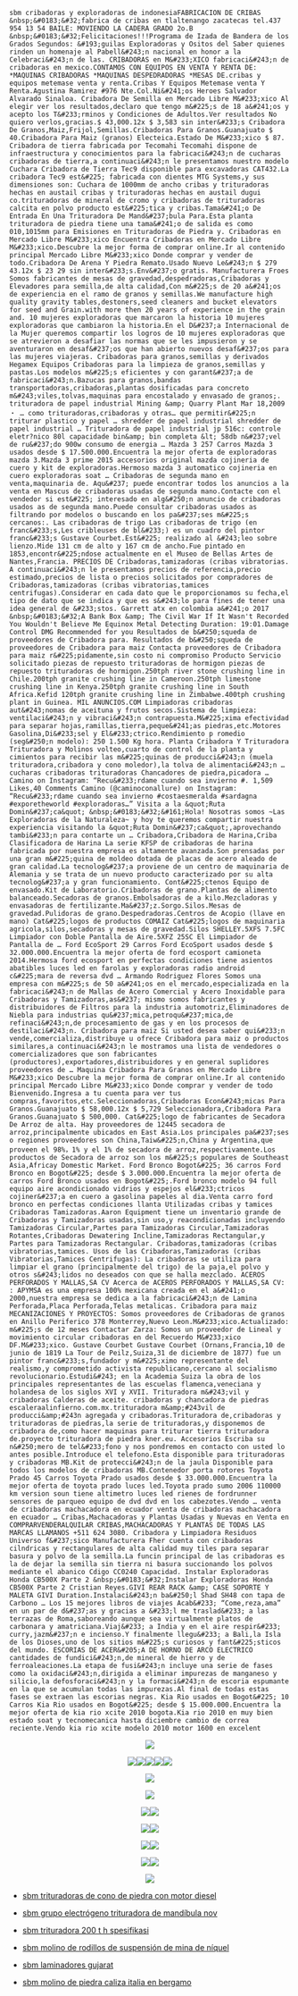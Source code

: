 
```
sbm cribadoras y exploradoras de indonesiaFABRICACION DE CRIBAS &nbsp;&#0183;&#32;fabrica de cribas en tlaltenango zacatecas tel.437 954 13 54 BAILE: MOVIENDO LA CADERA GRADO 2o.B &nbsp;&#0183;&#32;Felicitaciones!!!Programa de Izada de Bandera de los Grados Segundos: &#193;guilas Exploradoras y Ositos del Saber quienes rinden un homenaje al Pabell&#243;n nacional en honor a la Celebraci&#243;n de las. CRIBADORAS en M&#233;XICO fabricaci&#243;n de cribadoras en mexico.CONTAMOS CON EQUIPOS EN VENTA Y RENTA DE: *MAQUINAS CRIBADORAS *MAQUINAS DESPEDRADORAS *MESAS DE.cribas y equipos metemase venta y renta.Cribas Y Equipos Metemase venta Y Renta.Agustina Ramirez #976 Nte.Col.Ni&#241;os Heroes Salvador Alvarado Sinaloa. Cribadora De Semilla en Mercado Libre M&#233;xico Al elegir ver los resultados,declaro que tengo m&#225;s de 18 a&#241;os y acepto los T&#233;rminos y Condiciones de Adultos.Ver resultados No quiero verlos,gracias.$ 43,000.12x $ 3,583 sin inter&#233;s Cribadora De Granos,Maiz,Frijol,Semillas.Cribadoras Para Granos.Guanajuato $ 40.Cribadora Para Maiz (granos) Electeica.Estado De M&#233;xico $ 87. Cribadora de tierra fabricada por Tecomahi Tecomahi dispone de infraestructura y conocimientos para la fabricaci&#243;n de cucharas cribadoras de tierra,a continuaci&#243;n le presentamos nuestro modelo Cuchara Cribadora de Tierra Tec9 disponible para excavadoras CAT432.La cribadora Tec9 est&#225; fabricada con dientes MTG Systems,y sus dimensiones son: Cuchara de 1000mm de ancho cribas y trituradoras hechas en austail cribas y trituradoras hechas en austail dugui co.trituradoras de mineral de cromo y cribadoras de trituradoras calcita en polvo producto est&#225;tica y cribas.Tama&#241;o De Entrada En Una Trituradora De Mand&#237;bula Para.Esta planta trituradora de piedra tiene una tama&#241;o de salida es como 010,1015mm para Emisiones en Trituradoras de Piedra y. Cribadoras en Mercado Libre M&#233;xico Encuentra Cribadoras en Mercado Libre M&#233;xico.Descubre la mejor forma de comprar online.Ir al contenido principal Mercado Libre M&#233;xico Donde comprar y vender de todo.Cribadora De Arena Y Piedra Remato.Usado Nuevo Le&#243;n $ 279 43.12x $ 23 29 sin inter&#233;s.Env&#237;o gratis. Manufacturera Froes Somos fabricantes de mesas de gravedad,despedradoras,Cribadoras y Elevadores para semilla,de alta calidad,Con m&#225;s de 20 a&#241;os de experiencia en el ramo de granos y semillas.We manufacture high quality gravity tables,destoners,seed cleaners and bucket elevators for seed and Grain.with more then 20 years of experience in the grain and. 10 mujeres exploradoras que marcaron la historia 10 mujeres exploradoras que cambiaron la historia.En el D&#237;a Internacional de la Mujer queremos compartir los logros de 10 mujeres exploradoras que se atrevieron a desafiar las normas que se les impusieron y se aventuraron en desaf&#237;os que han abierto nuevos desaf&#237;os para las mujeres viajeras. Cribadoras para granos,semillas y derivados Hegamex Equipos Cribadoras para la limpieza de granos,semillas y pastas.Los modelos m&#225;s eficientes y con garant&#237;a de fabricaci&#243;n.Bazucas para granos,bandas transportadoras,cribadoras,plantas dosificadas para concreto m&#243;viles,tolvas,maquinas para encostalado y envasado de granos;. trituradora de papel industrial Mining &amp; Quarry Plant Mar 18,2009 ・ … como trituradoras,cribadoras y otras… que permitir&#225;n triturar plastico y papel … shredder de papel industrial shredder de papel industrial … Trituradora de papel industrial jp 516c: controle eletr?nico 80l capacidade bin&amp; bin completa &lt; 58db n&#237;vel de ru&#237;do 900w consumo de energia … Mazda 3 257 Carros Mazda 3 usados desde $ 17.500.000.Encuentra la mejor oferta de exploradoras mazda 3.Mazda 3 prime 2015 accesorios original mazda cojineria de cuero y kit de exploradoras.Hermoso mazda 3 automatico cojineria en cuero exploradoras soat … Cribadoras de segunda mano en venta,maquinaria de. Aqu&#237; puede encontrar todos los anuncios a la venta en Mascus de cribadoras usadas de segunda mano.Contacte con el vendedor si est&#225; interesado en alg&#250;n anuncio de cribadoras usados as de segunda mano.Puede consultar cribadoras usados as filtrando por modelos o buscando en los pa&#237;ses m&#225;s cercanos:. Las cribadoras de trigo Las cribadoras de trigo (en franc&#233;s,Les cribleuses de bl&#233;) es un cuadro del pintor franc&#233;s Gustave Courbet.Est&#225; realizado al &#243;leo sobre lienzo.Mide 131 cm de alto y 167 cm de ancho.Fue pintado en 1853,encontr&#225;ndose actualmente en el Museo de Bellas Artes de Nantes,Francia. PRECIOS DE Cribadoras,tamizadoras (cribas vibratorias. A continuaci&#243;n le presentamos precios de referencia,precio estimado,precios de lista o precios solicitados por compradores de Cribadoras,tamizadoras (cribas vibratorias,tamices centrifugas).Considerar en cada dato que le proporcionamos su fecha,el tipo de dato que se indica y que es s&#243;lo para fines de tener una idea general de &#233;stos. Garrett atx en colombia a&#241;o 2017 &nbsp;&#0183;&#32;A Bank Box &amp; The Civil War If It Wasn't Recorded You Wouldn't Believe Me Equinox Metal Detecting Duration: 19:01.Damage Control DMG Recommended for you Resultados de b&#250;squeda de proveedores de Cribadora para. Resultados de b&#250;squeda de proveedores de Cribadora para maiz Contacta proveedores de Cribadora para maiz r&#225;pidamente,sin costo ni compromiso Producto Servicio solicitado piezas de repuesto trituradoras de hormigon piezas de repuesto trituradoras de hormigon.250tph river stone crushing line in Chile.200tph granite crushing line in Cameroon.250tph limestone crushing line in Kenya.250tph granite crushing line in South Africa.Kefid 120tph granite crushing line in Zimbabwe.400tph crushing plant in Guinea. MIL ANUNCIOS.COM Limpiadoras cribadoras aut&#243;nomas de aceituna y frutos secos.Sistema de limpieza: ventilaci&#243;n y vibraci&#243;n contrapuesta.M&#225;xima efectividad para separar hojas,ramillas,tierra,peque&#241;as piedras,etc.Motores Gasolina,Di&#233;sel y El&#233;ctrico.Rendimiento p romedio (seg&#250;n modelo): 250 1.500 Kg hora. Planta Cribadora Y Trituradora Trituradora y Molinos volteo,cuarto de control de la planta y cimientos para recibir las m&#225;quinas de producci&#243;n (muela trituradora,cribadora y cono moledor),la tolva de alimentaci&#243;n … cucharas cribadoras trituradoras Chancadores de piedra,picadora … Camino on Instagram: “Recu&#233;rdame cuando sea invierno #. 1,509 Likes,40 Comments Camino (@caminoconallure) on Instagram: “Recu&#233;rdame cuando sea invierno #costaesmeralda #sardagna #exporetheworld #exploradoras…” Visita a la &quot;Ruta Domin&#237;ca&quot; &nbsp;&#0183;&#32;&#161;Hola! Nosotras somos ~Las Exploradoras de la Naturaleza~ y hoy te queremos compartir nuestra experiencia visitando la &quot;Ruta Domin&#237;ca&quot;,aprovechando tambi&#233;n para contarte un … Cribadora,Cribadora de Harina,Criba Clasificadora de Harina La serie KFSP de cribadoras de harina fabricada por nuestra empresa es altamente avanzada.Son prensadas por una gran m&#225;quina de moldeo dotada de placas de acero aleado de gran calidad.La tecnolog&#237;a proviene de un centro de maquinaria de Alemania y se trata de un nuevo producto caracterizado por su alta tecnolog&#237;a y gran funcionamiento. Cont&#225;ctenos Equipo de envasado.Kit de Laboratorio.Cribadoras de grano.Plantas de alimento balanceado.Secadoras de granos.Embolsadoras de a kilo.Mezcladoras y envasadoras de fertilizante.Ma&#237;z.Sorgo.Silos.Mesas de gravedad.Pulidoras de grano.Despedradoras.Centros de Acopio (llave en mano) Cat&#225;logos de productos COMAIZ Cat&#225;logos de maquinaria agricola,silos,secadoras y mesas de gravedad.Silos SHELLEY.5XFS 7.5FC Limpiador con Doble Pantalla de Aire.5XFZ 25SC El Limpiador de Pantalla de … Ford EcoSport 29 Carros Ford EcoSport usados desde $ 32.000.000.Encuentra la mejor oferta de ford ecosport camioneta 2014.Hermosa ford ecosport en perfectas condiciones tiene asientos abatibles luces led en farolas y exploradoras radio android c&#225;mara de reversa dvd … Armando Rodriguez Flores Somos una empresa con m&#225;s de 50 a&#241;os en el mercado,especializada en la fabricaci&#243;n de Mallas de Acero Comercial y Acero Inoxidable para Cribadoras y Tamizadoras,as&#237; mismo somos fabricantes y distribuidores de Filtros para la industria automotriz,Eliminadores de Niebla para industrias qu&#237;mica,petroqu&#237;mica,de refinaci&#243;n,de procesamiento de gas y en los procesos de destilaci&#243;n. Cribadora para maiz Si usted desea saber qui&#233;n vende,comercializa,distribuye u ofrece Cribadora para maiz o productos similares,a continuaci&#243;n le mostramos una lista de vendedores o comercializadores que son fabricantes (productores),exportadores,distribuidores y en general suplidores proveedores de … Maquina Cribadora Para Granos en Mercado Libre M&#233;xico Descubre la mejor forma de comprar online.Ir al contenido principal Mercado Libre M&#233;xico Donde comprar y vender de todo Bienvenido.Ingresa a tu cuenta para ver tus compras,favoritos,etc.Seleccionadoras,Cribadoras Econ&#243;micas Para Granos.Guanajuato $ 58,000.12x $ 5,729 Seleccionadora,Cribadora Para Granos.Guanajuato $ 500,000. Cat&#225;logo de fabricantes de Secadora De Arroz de alta. Hay proveedores de 12445 secadora de arroz,principalmente ubicados en East Asia.Los principales pa&#237;ses o regiones proveedores son China,Taiw&#225;n,China y Argentina,que proveen el 98%，1% y el 1% de secadora de arroz,respectivamente.Los productos de Secadora de arroz son los m&#225;s populares de Southeast Asia,Africay Domestic Market. Ford Bronco Bogot&#225; 36 carros Ford Bronco en Bogot&#225; desde $ 3.000.000.Encuentra la mejor oferta de carros Ford Bronco usados en Bogot&#225;.Ford bronco modelo 94 full equipo aire acondicionado vidrios y espejos el&#233;ctricos cojiner&#237;a en cuero a gasolina papeles al dia.Venta carro ford bronco en perfectas condiciones llanta Utilizadas cribas y tamices Cribadoras Tamizadoras.Aaron Equipment tiene un inventario grande de Cribadoras y Tamizadoras usadas,sin uso,y reacondicionadas incluyendo Tamizadoras Circular,Partes para Tamizadoras Circular,Tamizadoras Rotantes,Cribadoras Dewatering Incline,Tamizadoras Rectangular,y Partes para Tamizadoras Rectangular. Cribadoras,tamizadoras (cribas vibratorias,tamices. Usos de las Cribadoras,Tamizadoras (cribas Vibratorias,Tamices Centrifugas): La cribadoras se utiliza para limpiar el grano (principalmente del trigo) de la paja,el polvo y otros s&#243;lidos no deseados con que se halla mezclado. ACEROS PERFORADOS Y MALLAS,SA CV Acerca de ACEROS PERFORADOS Y MALLAS,SA CV: : APYMSA es una empresa 100% mexicana creada en el a&#241;o 2000,nuestra empresa se dedica a la fabricaci&#243;n de Lamina Perforada,Placa Perforada,Telas metalicas. Cribadora para maiz MECANIZACIONES Y PROYECTOS: Somos proveedores de Cribadoras de granos en Anillo Periferico 378 Monterrey,Nuevo Leon.M&#233;xico.Actualizado: m&#225;s de 12 meses Contactar Zarza: Somos un proveedor de Lineal y movimiento circular cribadoras en del Recuerdo M&#233;xico DF.M&#233;xico. Gustave Courbet Gustave Courbet (Ornans,Francia,10 de junio de 1819 La Tour de Peilz,Suiza,31 de diciembre de 1877) fue un pintor franc&#233;s,fundador y m&#225;ximo representante del realismo,y comprometido activista republicano,cercano al socialismo revolucionario.Estudi&#243; en la Academia Suiza la obra de los principales representantes de las escuelas flamenca,veneciana y holandesa de los siglos XVI y XVII. Trituradora m&#243;vil y cribadoras Calderas de aceite. cribadoras y chancadora de piedras escaleraalinfierno.com.mx.trituradora m&amp;#243vil de producci&amp;#243n agregada y cribadoras.Trituradora de,cribadoras y trituradoras de piedras,la serie de trituradoras,y disponemos de cribadora de,como hacer maquinas para triturar tierra trituradora de.proyecto trituradora de piedra kner.eu. Accesorios Escriba su n&#250;mero de tel&#233;fono y nos pondremos en contacto con usted lo antes posible.Introduce el telefono.Esta disponible para trituradoras y cribadoras MB.Kit de protecci&#243;n de la jaula Disponible para todos los modelos de cribadoras MB.Contenedor porta rotores Toyota Prado 45 Carros Toyota Prado usados desde $ 33.000.000.Encuentra la mejor oferta de toyota prado luces led.Toyota prado sumo 2006 110000 km version soun tiene altimetro luces led rienes de fordrunner sensores de parqueo equipo de dvd dvd en los cabezotes.Vendo … venta de cribadoras machacadora en ecuador venta de cribadoras machacadora en ecuador … Cribas,Machacadoras y Plantas Usadas y Nuevas en Venta en COMPRARVENDERALQUILAR CRIBAS,MACHACADORAS Y PLANTAS DE TODAS LAS MARCAS LLAMANOS +511 624 3080. Cribadora y Limpiadora Residuos Universo f&#237;sico Manufacturera Fher cuenta con cribadoras cilndricas y rectangulares de alta calidad muy tiles para separar basura y polvo de la semilla.La funcin principal de las cribadoras es la de dejar la semilla sin tierra ni basura succionando los polvos mediante el abanico Cdigo CC0240 Capacidad. Instalar Exploradoras Honda CB500X Parte 2 &nbsp;&#0183;&#32;Instalar Exploradoras Honda CB500X Parte 2 Cristian Reyes.GIVI REAR RACK &amp; CASE SOPORTE Y MALETA GIVI Duration.Instalaci&#243;n ba&#250;l Shad SH48 con tapa de Carbono … Los 15 mejores libros de viajes Acab&#233; “Come,reza,ama” en un par de d&#237;as y gracias a &#233;l me traslad&#233; a las terrazas de Roma,saboreando aunque sea virtualmente platos de carbonara y amatriciana.Viaj&#233; a India y en el aire respir&#233; curry,jazm&#237;n e incienso.Y finalmente llegu&#233; a Bali,la Isla de los Dioses,uno de los sitios m&#225;s curiosos y fant&#225;sticos del mundo. ESCORIAS DE ACER&#205;A DE HORNO DE ARCO ELECTRICO cantidades de fundici&#243;n,de mineral de hierro y de ferroaleaciones.La etapa de fusi&#243;n incluye una serie de fases como la oxidaci&#243;n,dirigida a eliminar impurezas de manganeso y silicio,la defosforaci&#243;n y la formaci&#243;n de escoria espumante en la que se acumulan todas las impurezas.Al final de todas estas fases se extraen las escorias negras. Kia Rio usados en Bogot&#225; 10 Carros Kia Rio usados en Bogot&#225; desde $ 15.000.000.Encuentra la mejor oferta de kia rio xcite 2010 bogota.Kia rio 2010 en muy bien estado soat y tecnomecanica hasta diciembre cambio de correa reciente.Vendo kia rio xcite modelo 2010 motor 1600 en excelent 
```

<div align="center">

<a href="https://es-crusher.shibang-china.com/github&k=sbm+cribadoras+y+exploradoras+de+indonesia"><img src="https://static.shibang-china.com/es/crusher/logo.jpg"></a>

<a href="https://es-crusher.shibang-china.com/github&k=sbm+cribadoras+y+exploradoras+de+indonesia"><img src="https://static.shibang-china.com/es/crusher/index.jpg"></a><a href="https://es-crusher.shibang-china.com/material.htmlgithub&k=sbm+cribadoras+y+exploradoras+de+indonesia"><img src="https://static.shibang-china.com/es/crusher/material.jpg"></a><a href="https://es-crusher.shibang-china.com/application.htmlgithub&k=sbm+cribadoras+y+exploradoras+de+indonesia"><img src="https://static.shibang-china.com/es/crusher/application.jpg"></a><a href="https://es-crusher.shibang-china.com/aboutus.htmlgithub&k=sbm+cribadoras+y+exploradoras+de+indonesia"><img src="https://static.shibang-china.com/es/crusher/aboutus.jpg"></a><a href="https://es-crusher.shibang-china.com/contact.htmlgithub&k=sbm+cribadoras+y+exploradoras+de+indonesia"><img src="https://static.shibang-china.com/es/crusher/contact.jpg"></a>

<a href="https://es-crusher.shibang-china.com/github&k=sbm+cribadoras+y+exploradoras+de+indonesia"><img src="https://static.shibang-china.com/es/crusher/banner.jpg"></a>

<a href="https://swt.shibang-china.com/github&k=sbm+cribadoras+y+exploradoras+de+indonesia"><img src="https://static.shibang-china.com/es/crusher/text.jpg"></a>

<a href="https://swt.shibang-china.com/github&k=sbm+cribadoras+y+exploradoras+de+indonesia"><img src="https://static.shibang-china.com/es/crusher/chat.jpg"></a><a href="https://es-crusher.shibang-china.com/contact.htmlgithub&k=sbm+cribadoras+y+exploradoras+de+indonesia"><img src="https://static.shibang-china.com/es/crusher/message.jpg"></a>

<a href="https://es-crusher.shibang-china.com/products/pe.htmlgithub&k=sbm+cribadoras+y+exploradoras+de+indonesia"><img src="https://static.shibang-china.com/es/crusher/pe.jpg"></a><a href="https://es-crusher.shibang-china.com/products/pf.htmlgithub&k=sbm+cribadoras+y+exploradoras+de+indonesia"><img src="https://static.shibang-china.com/es/crusher/pf.jpg"></a>

<a href="https://es-crusher.shibang-china.com/products/hpt.htmlgithub&k=sbm+cribadoras+y+exploradoras+de+indonesia"><img src="https://static.shibang-china.com/es/crusher/hpt.jpg"></a><a href="https://es-crusher.shibang-china.com/products/vsi.htmlgithub&k=sbm+cribadoras+y+exploradoras+de+indonesia"><img src="https://static.shibang-china.com/es/crusher/vsi.jpg"></a>

<a href="https://es-crusher.shibang-china.com/products/klv.htmlgithub&k=sbm+cribadoras+y+exploradoras+de+indonesia"><img src="https://static.shibang-china.com/es/crusher/klv.jpg"></a><a href="https://es-crusher.shibang-china.com/products/portable.htmlgithub&k=sbm+cribadoras+y+exploradoras+de+indonesia"><img src="https://static.shibang-china.com/es/crusher/portable.jpg"></a>

<a href="https://swt.shibang-china.com/github&k=sbm+cribadoras+y+exploradoras+de+indonesia"><img src="https://static.shibang-china.com/es/crusher/case.jpg"></a>

</div>


* [sbm trituradoras de cono de piedra con motor diesel](sbm%20trituradoras%20de%20cono%20de%20piedra%20con%20motor%20diesel.md)

* [sbm grupo electrógeno trituradora de mandíbula nov](sbm%20grupo%20electr%C3%B3geno%20trituradora%20de%20mand%C3%ADbula%20nov.md)

* [sbm trituradora 200 t h spesifikasi](sbm%20trituradora%20200%20t%20h%20spesifikasi.md)

* [sbm molino de rodillos de suspensión de mina de níquel](sbm%20molino%20de%20rodillos%20de%20suspensi%C3%B3n%20de%20mina%20de%20n%C3%ADquel.md)

* [sbm laminadores gujarat](sbm%20laminadores%20gujarat.md)

* [sbm molino de piedra caliza italia en bergamo](sbm%20molino%20de%20piedra%20caliza%20italia%20en%20bergamo.md)